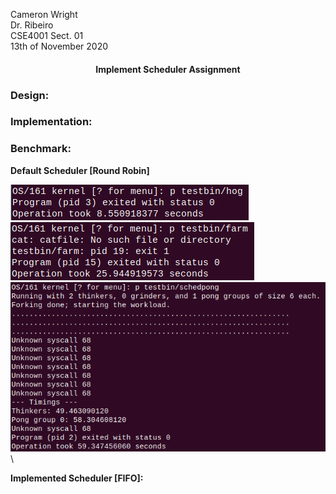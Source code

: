 
Cameron Wright\
Dr. Ribeiro\
CSE4001 Sect. 01\
13th of November 2020

<h4><p align="center">
Implement Scheduler Assignment
</p></h4>

### Design:


### Implementation:

### Benchmark:

**Default Scheduler [Round Robin]**

![](DefaultHog.png)\
![](DefaultFarm.png)\
![](DefaultPong.png)\

**Implemented Scheduler [FIFO]:**

